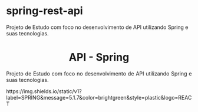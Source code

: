 # spring-rest-api
Projeto de Estudo com foco no desenvolvimento de API utilizando Spring e suas tecnologias.
<h1 align="center"> API - Spring </h1>
<p align="justify"> Projeto de Estudo com foco no desenvolvimento de API utilizando Spring e suas tecnologias. </p>
https://img.shields.io/static/v1?label=SPRING&message=5.1.7&color=brightgreen&style=plastic&logo=REACT
